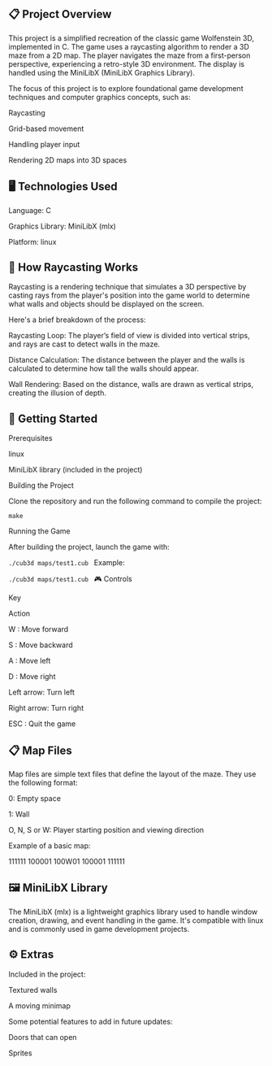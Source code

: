 ## 📋 Project Overview

This project is a simplified recreation of the classic game Wolfenstein 3D, implemented in C. The game uses a raycasting algorithm to render a 3D maze from a 2D map. The player navigates the maze from a first-person perspective, experiencing a retro-style 3D environment. The display is handled using the MiniLibX (MiniLibX Graphics Library).

The focus of this project is to explore foundational game development techniques and computer graphics concepts, such as:

  Raycasting
  
  Grid-based movement
  
  Handling player input
  
  Rendering 2D maps into 3D spaces

## 🖥️ Technologies Used

Language: C

Graphics Library: MiniLibX (mlx)

Platform: linux

## 📐 How Raycasting Works

Raycasting is a rendering technique that simulates a 3D perspective by casting rays from the player's position into the game world to determine what walls and objects should be displayed on the screen.

Here's a brief breakdown of the process:

Raycasting Loop: The player’s field of view is divided into vertical strips, and rays are cast to detect walls in the maze.

Distance Calculation: The distance between the player and the walls is calculated to determine how tall the walls should appear.

Wall Rendering: Based on the distance, walls are drawn as vertical strips, creating the illusion of depth.


## 🚀 Getting Started

Prerequisites

  linux

  MiniLibX library (included in the project)

Building the Project

Clone the repository and run the following command to compile the project:

`make`

Running the Game

After building the project, launch the game with:

`./cub3d maps/test1.cub
`
Example:

`./cub3d maps/test1.cub
`
🎮 Controls

Key

Action

W : Move forward

S : Move backward

A : Move left

D : Move right

Left arrow: Turn left

Right arrow: Turn right

ESC : Quit the game

## 📋 Map Files

Map files are simple text files that define the layout of the maze. They use the following format:

0: Empty space

1: Wall

O, N, S or W: Player starting position and viewing direction

Example of a basic map:

111111
100001
100W01
100001
111111

## 🖼️ MiniLibX Library

The MiniLibX (mlx) is a lightweight graphics library used to handle window creation, drawing, and event handling in the game. It's compatible with linux and is commonly used in game development projects.


## ⚙️ Extras

Included in the project:

  Textured walls
  
  A moving minimap

Some potential features to add in future updates:

  Doors that can open

  Sprites
